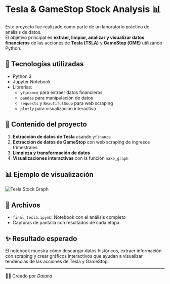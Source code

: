# Tesla & GameStop Stock Analysis 📊

Este proyecto fue realizado como parte de un laboratorio práctico de análisis de datos.  
El objetivo principal es **extraer, limpiar, analizar y visualizar datos financieros** de las acciones de **Tesla (TSLA)** y **GameStop (GME)** utilizando Python.

## 🚀 Tecnologías utilizadas
- Python 3  
- Jupyter Notebook  
- Librerías: 
  - `yfinance` para extraer datos financieros
  - `pandas` para manipulación de datos
  - `requests` y `BeautifulSoup` para web scraping
  - `plotly` para visualización interactiva

## 📌 Contenido del proyecto
1. **Extracción de datos de Tesla** usando `yfinance`  
2. **Extracción de datos de GameStop** con web scraping de ingresos trimestrales  
3. **Limpieza y transformación de datos**  
4. **Visualizaciones interactivas** con la función `make_graph`  

## 📊 Ejemplo de visualización
![Tesla Stock Graph](TU_IMAGEN.png)  <!-- acá podés subir la captura del gráfico -->

## 📁 Archivos
- `final tesla.ipynb`: Notebook con el análisis completo
- Capturas de pantalla con resultados de cada etapa

## ✨ Resultado esperado
El notebook muestra cómo descargar datos históricos, extraer información con scraping y crear gráficos interactivos que ayudan a visualizar tendencias de las acciones de Tesla y GameStop.

---

👩‍💻 Creado por *Daiana*  
